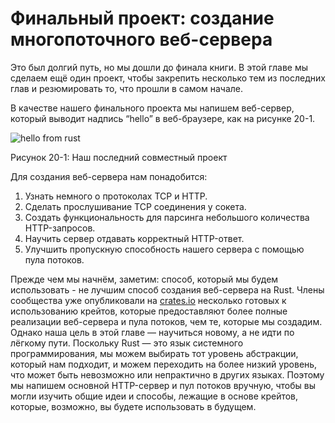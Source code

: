 # Финальный проект: создание многопоточного веб-сервера

Это был долгий путь, но мы дошли до финала книги. В этой главе мы сделаем ещё один проект, чтобы закрепить несколько тем из последних глав и резюмировать то, что прошли в самом начале.

В качестве нашего финального проекта мы напишем веб-сервер, который выводит надпись “hello” в веб-браузере, как на рисунке 20-1.

![hello from rust](https://github.com/ruRust/book/blob/master/rustbook-en/src/img/trpl20-01.png?raw=true)

<span class="caption">Рисунок 20-1: Наш последний совместный проект</span>

Для создания веб-сервера нам понадобится:

1. Узнать немного о протоколах TCP и HTTP.
2. Сделать прослушивание TCP соединения у сокета.
3. Создать функциональность для парсинга небольшого количества HTTP-запросов.
4. Научить сервер отдавать корректный HTTP-ответ.
5. Улучшить пропускную способность нашего сервера с помощью пула потоков.

Прежде чем мы начнём, заметим: способ, который мы будем использовать - не лучшим способ создания веб-сервера на Rust. Члены сообщества уже опубликовали на [crates.io](https://crates.io/) несколько готовых к использованию крейтов, которые предоставляют более полные реализации веб-сервера и пула потоков, чем те, которые мы создадим. Однако наша цель в этой главе — научиться новому, а не идти по лёгкому пути. Поскольку Rust — это язык системного программирования, мы можем выбирать тот уровень абстракции, который нам подходит, и можем переходить на более низкий уровень, что может быть невозможно или непрактично в других языках. Поэтому мы напишем основной HTTP-сервер и пул потоков вручную, чтобы вы могли изучить общие идеи и способы, лежащие в основе крейтов, которые, возможно, вы будете использовать в будущем.

